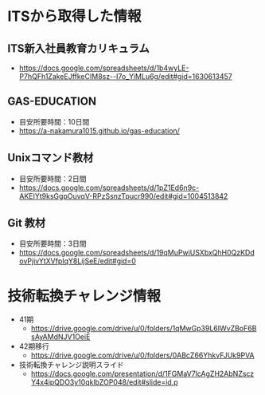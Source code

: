 # ITSから取得した情報

## ITS新入社員教育カリキュラム
- https://docs.google.com/spreadsheets/d/1b4wyLE-P7hQFh1ZakeEJffkeCIM8sz--I7o_YiMLu6g/edit#gid=1630613457

## GAS-EDUCATION
- 目安所要時間：10日間
- https://a-nakamura1015.github.io/gas-education/

## Unixコマンド教材
- 目安所要時間：2日間
- https://docs.google.com/spreadsheets/d/1pZ1Ed6n9c-AKEIYt9ksGgpOuvqV-RPzSsnzTpucr990/edit#gid=1004513842

## Git 教材
- 目安所要時間：3日間
- https://docs.google.com/spreadsheets/d/19qMuPwiUSXbxQhH0QzKDdovPjivYtXVfpIqY8LijSeE/edit#gid=0

# 技術転換チャレンジ情報
- 41期
  - https://drive.google.com/drive/u/0/folders/1qMwGp39L6IWvZBoF6BsAyAMdNJV1OeiE
- 42期移行
  - https://drive.google.com/drive/u/0/folders/0ABcZ66YhkvFJUk9PVA
- 技術転換チャレンジ説明スライド
  - https://docs.google.com/presentation/d/1FGMaV7lcAgZH2AbNZsczY4x4ipQDO3y10qklbZOP048/edit#slide=id.p
